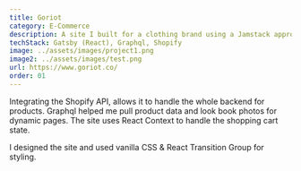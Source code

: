 ```yaml
---
title: Goriot
category: E-Commerce
description: A site I built for a clothing brand using a Jamstack approach (GatsbyJS & Shopify).  Jamstack allows for greater security, scalability and performance.
techStack: Gatsby (React), Graphql, Shopify
image: ../assets/images/project1.png
image2: ../assets/images/test.png
url: https://www.goriot.co/
order: 01
---
```


Integrating the Shopify API, allows it to handle the whole backend for products. Graphql helped me pull product data and look book photos for dynamic pages. The site uses React Context to handle the shopping cart state.

I designed the site and used vanilla CSS & React Transition Group for styling.
